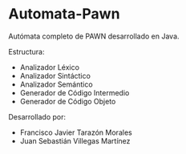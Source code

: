# Automata-Pawn
Autómata completo de PAWN desarrollado en Java.

Estructura:
- Analizador Léxico
- Analizador Sintáctico
- Analizador Semántico
- Generador de Código Intermedio
- Generador de Código Objeto

Desarrollado por:
- Francisco Javier Tarazón Morales
- Juan Sebastián Villegas Martínez
